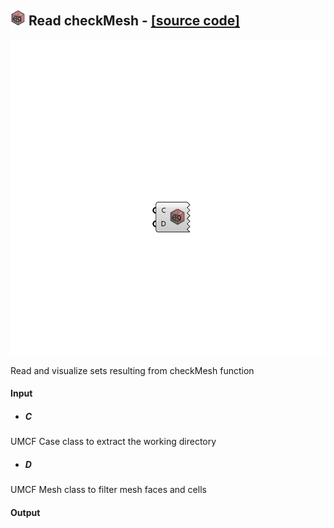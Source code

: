 ## ![](../images/icons/Read_checkMesh.png) Read checkMesh - [[source code]](https://github.com/Eddy3D-Dev/Eddy3D-UMCF/blob/release/UMCF/CMP/Visualization/ReadcheckMeshCMP.cs)

![](../images/components/Read_checkMesh.png)

Read and visualize sets resulting from checkMesh function

#### Input
* ##### C
UMCF Case class to extract the working directory
* ##### D
UMCF Mesh class to filter mesh faces and cells

#### Output